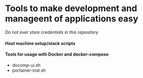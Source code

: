 # Tools to make development and manageent of applications easy
*Do not ever store credentials in this repository*

####   Host machine setup/stack scripts
####   Tools for usage with Docker and docker-compose
- docomp-ui.sh
- portainer-inst.sh
